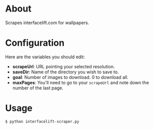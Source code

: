# About
Scrapes interfacelift.com for wallpapers.

# Configuration

Here are the variables you should edit:

- **scrapeUrl**: URL pointing your selected resolution.
- **saveDir**: Name of the directory you wish to save to.
- **goal**: Number of images to download. 0 to download all.
- **maxPages**: You'll need to go to your `scrapeUrl` and note down the number of the last page.

# Usage

```
$ python interfacelift-scraper.py
```